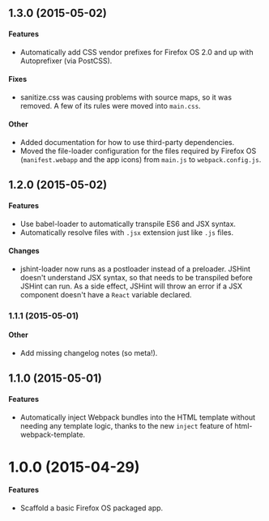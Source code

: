 ## 1.3.0 (2015-05-02)

#### Features

- Automatically add CSS vendor prefixes for Firefox OS 2.0 and up with Autoprefixer (via PostCSS).

#### Fixes

- sanitize.css was causing problems with source maps, so it was removed. A few of its rules were moved into `main.css`.

#### Other

- Added documentation for how to use third-party dependencies.
- Moved the file-loader configuration for the files required by Firefox OS (`manifest.webapp` and the app icons) from `main.js` to `webpack.config.js`.

## 1.2.0 (2015-05-02)

#### Features

- Use babel-loader to automatically transpile ES6 and JSX syntax.
- Automatically resolve files with `.jsx` extension just like `.js` files.

#### Changes

- jshint-loader now runs as a postloader instead of a preloader. JSHint doesn't understand JSX syntax, so that needs to be transpiled before JSHint can run. As a side effect, JSHint will throw an error if a JSX component doesn't have a `React` variable declared.

### 1.1.1 (2015-05-01)

#### Other

- Add missing changelog notes (so meta!).

## 1.1.0 (2015-05-01)

#### Features

- Automatically inject Webpack bundles into the HTML template without needing any template logic, thanks to the new `inject` feature of html-webpack-template.

# 1.0.0 (2015-04-29)

#### Features

- Scaffold a basic Firefox OS packaged app.
